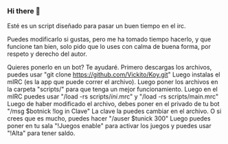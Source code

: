 ### Hi there 👋

Esté es un script diseñado para pasar un buen tiempo en el irc.

Puedes modificarlo si gustas, pero me ha tomado tiempo hacerlo, y que funcione tan bien, solo pido que lo uses con calma de buena forma, por respeto y derecho del autor.


Quieres ponerlo en un bot? Te ayudaré.
Primero descargas los archivos, puedes usar "git clone https://github.com/Vickito/Koy.git"
Luego instalas el mIRC (es la app que puede correr el archivo).
Luego poner los archivos en la carpeta "scripts/" para que tenga un mejor funcionamiento.
Luego en el mIRC puedes usar "/load -rs scripts/_ini_.mrc" y "/load -rs scripts/main.mrc"
Luego de haber modificado el archivo, debes poner en el privado de tu bot "/msg $botnick !log in Clave" La clave la puedes cambiar en el archivo.
O si crees que es mucho, puedes hacer "/auser $tunick 300"
Luego puedes poner en tu sala "!Juegos enable" para activar los juegos y puedes usar "!Alta" para tener saldo.
